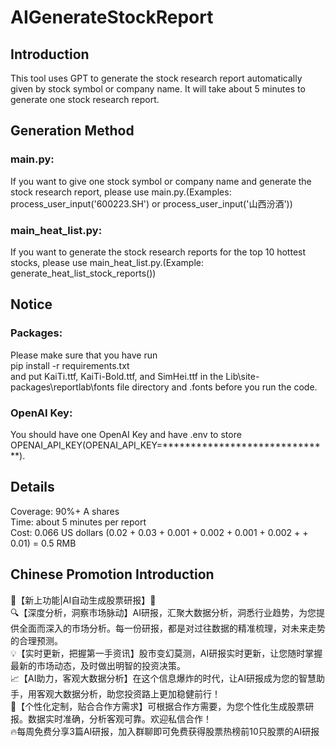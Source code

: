 # AIGenerateStockReport

## Introduction
This tool uses GPT to generate the stock research report automatically given by stock symbol or company name. It will take about 5 minutes to generate one stock research report. 
## Generation Method 
### main.py: 
If you want to give one stock symbol or company name and generate the stock research report, please use main.py.(Examples: process_user_input('600223.SH') or process_user_input('山西汾酒'))
### main_heat_list.py: 
If you want to generate the stock research reports for the top 10 hottest stocks, please use main_heat_list.py.(Example: generate_heat_list_stock_reports())
## Notice
### Packages: 
Please make sure that you have run  
pip install -r requirements.txt  
and put KaiTi.ttf, KaiTi-Bold.ttf, and SimHei.ttf in the Lib\site-packages\reportlab\fonts file directory and \.fonts before you run the code.
### OpenAI Key:
You should have one OpenAI Key and have .env to store OPENAI_API_KEY(OPENAI_API_KEY=******************************).
## Details
Coverage: 90%+ A shares  
Time: about 5 minutes per report  
Cost: 0.066 US dollars (0.02 + 0.03 + 0.001 + 0.002 + 0.001 + 0.002 + + 0.01) = 0.5 RMB  
## Chinese Promotion Introduction
🌟【新上功能|AI自动生成股票研报】🌟  
🔍【深度分析，洞察市场脉动】AI研报，汇聚大数据分析，洞悉行业趋势，为您提供全面而深入的市场分析。每一份研报，都是对过往数据的精准梳理，对未来走势的合理预测。  
💡【实时更新，把握第一手资讯】股市变幻莫测，AI研报实时更新，让您随时掌握最新的市场动态，及时做出明智的投资决策。  
📈【AI助力，客观大数据分析】在这个信息爆炸的时代，让AI研报成为您的智慧助手，用客观大数据分析，助您投资路上更加稳健前行！  
🚀【个性化定制，贴合合作方需求】可根据合作方需要，为您个性化生成股票研报。数据实时准确，分析客观可靠。欢迎私信合作！  
🔥每周免费分享3篇AI研报，加入群聊即可免费获得股票热榜前10只股票的AI研报
